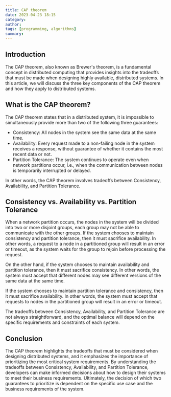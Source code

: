 ```yaml
---
title: CAP theorem
date: 2023-04-23 18:15
category:
author:
tags: [programming, algorithms]
summary:
---
```


## Introduction
The CAP theorem, also known as Brewer's theorem, is a fundamental concept in distributed computing that provides insights into the tradeoffs that must be made when designing highly available, distributed systems. In this article, we will discuss the three key components of the CAP theorem and how they apply to distributed systems.

## What is the CAP theorem?
The CAP theorem states that in a distributed system, it is impossible to simultaneously provide more than two of the following three guarantees:

* Consistency: All nodes in the system see the same data at the same time.
* Availability: Every request made to a non-failing node in the system receives a response, without guarantee of whether it contains the most recent data or not.
* Partition Tolerance: The system continues to operate even when network partitions occur, i.e., when the communication between nodes is temporarily interrupted or delayed.

In other words, the CAP theorem involves tradeoffs between Consistency, Availability, and Partition Tolerance.

## Consistency vs. Availability vs. Partition Tolerance
When a network partition occurs, the nodes in the system will be divided into two or more disjoint groups, each group may not be able to communicate with the other groups. If the system chooses to maintain consistency and partition tolerance, then it must sacrifice availability. In other words, a request to a node in a partitioned group will result in an error or timeout, as the system waits for the group to rejoin before processing the request.

On the other hand, if the system chooses to maintain availability and partition tolerance, then it must sacrifice consistency. In other words, the system must accept that different nodes may see different versions of the same data at the same time.

If the system chooses to maintain partition tolerance and consistency, then it must sacrifice availability. In other words, the system must accept that requests to nodes in the partitioned group will result in an error or timeout.

The tradeoffs between Consistency, Availability, and Partition Tolerance are not always straightforward, and the optimal balance will depend on the specific requirements and constraints of each system.

## Conclusion
The CAP theorem highlights the tradeoffs that must be considered when designing distributed systems, and it emphasizes the importance of prioritizing the most critical system requirements. By understanding the tradeoffs between Consistency, Availability, and Partition Tolerance, developers can make informed decisions about how to design their systems to meet their business requirements. Ultimately, the decision of which two guarantees to prioritize is dependent on the specific use case and the business requirements of the system.